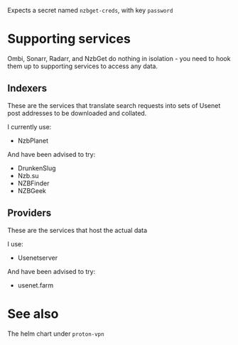 Expects a secret named `nzbget-creds`, with key `password`

# Supporting services

Ombi, Sonarr, Radarr, and NzbGet do nothing in isolation - you need to hook them up to supporting services to access any data.

## Indexers

These are the services that translate search requests into sets of Usenet post addresses to be downloaded and collated.

I currently use:

* NzbPlanet

And have been advised to try:

* DrunkenSlug
* Nzb.su
* NZBFinder
* NZBGeek

## Providers

These are the services that host the actual data

I use:

* Usenetserver

And have been advised to try:

* usenet.farm

# See also

The helm chart under `proton-vpn`